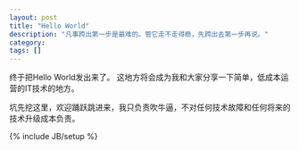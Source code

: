 ```yaml
---
layout: post
title: "Hello World"
description: "凡事跨出第一步是最难的。管它走不走得稳，先跨出去第一步再说。"
category: 
tags: []
---
```


终于把Hello World发出来了。
这地方将会成为我和大家分享一下简单，低成本运营的IT技术的地方。

坑先挖这里，欢迎踊跃跳进来，我只负责吹牛逼，不对任何技术故障和任何将来的技术升级成本负责。

{% include JB/setup %}

